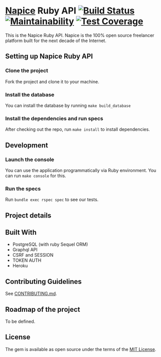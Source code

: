 # [Napice](http://napice.com) Ruby API [![Build Status](https://travis-ci.org/Napice/napice-ruby.svg?branch=master)](https://travis-ci.org/Napice/napice-ruby) [![Maintainability](https://api.codeclimate.com/v1/badges/e53c8b4e2454290843b4/maintainability)](https://codeclimate.com/github/Napice/napice-ruby/maintainability) [![Test Coverage](https://api.codeclimate.com/v1/badges/e53c8b4e2454290843b4/test_coverage)](https://codeclimate.com/github/Napice/napice-ruby/test_coverage)

This is the Napice Ruby API. Napice is the 100% open source freelancer platform built for the next decade of the Internet.

## Setting up Napice Ruby API

### Clone the project

Fork the project and clone it to your machine.

### Install the database

You can install the database by running `make build_database`

### Install the dependencies and run specs

After checking out the repo, run `make install` to install dependencies. 

## Development 

### Launch the console

You can use the application programmatically via Ruby environment. You can run `make console` for this.

### Run the specs

Run `bundle exec rspec spec` to see our tests.

## Project details

## Built With

* PostgreSQL (with ruby Sequel ORM)
* Graphql API
* CSRF and SESSION
* TOKEN AUTH
* Heroku

## Contributing Guidelines

See [CONTRIBUTING.md](https://github.com/napice/napice-api/blob/master/CONTRIBUTING.md).

## Roadmap of the project

To be defined.

## License

The gem is available as open source under the terms of the [MIT License](http://opensource.org/licenses/MIT).
